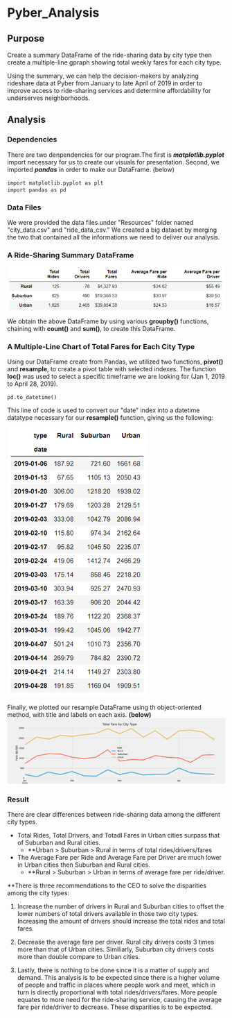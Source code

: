 # Pyber_Analysis
## Purpose
Create a summary DataFrame of the ride-sharing data by city type then create a multiple-line gpraph showing total weekly fares for each city type.

Using the summary, we can help the decision-makers by analyzing rideshare data at Pyber from January to late April of 2019 in order to improve access to ride-sharing services and determine affordability for underserves neighborhoods.



## Analysis
### Dependencies
There are two denpendencies for our program.The first is **_matplotlib.pyplot_** import necessary for us to create our visuals for presentation. Second, we imported **_pandas_** in order to make our DataFrame. (below)

```ipynb:PyBer_Challenge.ipynb[1]
import matplotlib.pyplot as plt
import pandas as pd
```

### Data Files
We were provided the data files under "Resources" folder named "city_data.csv" and "ride_data_csv." We created a big dataset by merging the two that contained all the informations we need to deliver our analysis.


### A Ride-Sharing Summary DataFrame
![](pyber_summary.png)

We obtain the above DataFrame by using various **groupby()** functions, chaining with **count()** and **sum()**, to create this DataFrame.

### A Multiple-Line Chart of Total Fares for Each City Type
Using our DataFrame create from Pandas, we utilized two functions, **pivot()** and **resample**, to create a pivot table with selected indexes. The function **loc()** was used to select a specific timeframe we are looking for (Jan 1, 2019 to April 28, 2019).


```ipynb:PyBer_Challenge.ipynb[16]
pd.to_datetime()
```
This line of code is used to convert our "date" index into a datetime datatype necessary for our **resample()** function, giving us the following:

![](datetime.png)

Finally, we plotted our resample DataFrame using th object-oriented method, with title and labels on each axis. **(below)**
![](Challenge_fare_summary.png)

### Result
There are clear differences between ride-sharing data among the different city types.
- Total Rides, Total Drivers, and Totadl Fares in Urban cities surpass that of Suburban and Rural cities.
	- **Urban > Suburban > Rural in terms of total rides/drivers/fares
- The Average Fare per Ride and Average Fare per Driver are much lower in Urban cities then Suburban and Rural cities.
	- **Rural > Suburban > Urban in terms of average fare per ride/driver.



**There is three recommendations to the CEO to solve the disparities among the city types:
1. Increase the number of drivers in Rural and Suburban cities to offset the lower numbers of total drivers available in those two city types. Increasing the amount of drivers should increase the total rides and total fares.

2. Decrease the average fare per driver. Rural city drivers costs 3 times more than that of Urban cities. Similiarly, Suburban city drivers costs more than double compare to Urban cities.

3. Lastly, there is nothing to be done since it is a matter of supply and demand. This analysis is to be expected since there is a higher volume of people and traffic in places where people work and meet, which in turn is directly proportional with total rides/drivers/fares. More people equates to more need for the ride-sharing service, causing the average fare per ride/driver to decrease. These disparities is to be expected.

